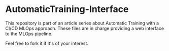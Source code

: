 # AutomaticTraining-Interface

This repository is part of an article series about Automatic Training with a CI/CD MLOps approach. These files are in charge providing a web interface to the MLOps pipeline.

Feel free to fork it if it's of your interest.
